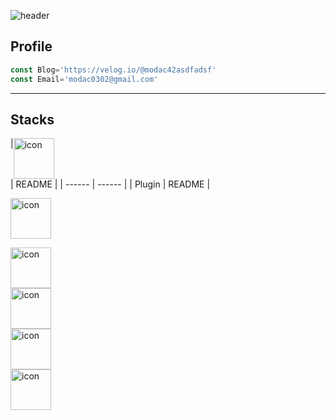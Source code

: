 ![header](https://capsule-render.vercel.app/api?type=waving&color=0:ff5858,100:f09819&height=300&section=header&text=Hi.%20I'm%20Modac&fontSize=90&fontColor=ffffff)

## Profile
```js
const Blog='https://velog.io/@modac42asdfadsf'
const Email='modac0302@gmail.com'
```

---

## Stacks
<div style="display: flex; align-items: flex-start;">
| <img src="https://techstack-generator.vercel.app/js-icon.svg" alt="icon" width="65" height="65" /></div><div style="display: flex; align-items: flex-start;"> | README |
| ------ | ------ |
| Plugin | README |
</div>


<img src="https://techstack-generator.vercel.app/ts-icon.svg" alt="icon" width="65" height="65" /></div><div style="display: flex; align-items: flex-start;"><img src="https://techstack-generator.vercel.app/react-icon.svg" alt="icon" width="65" height="65" /></div><div style="display: flex; align-items: flex-start;"><img src="https://techstack-generator.vercel.app/prettier-icon.svg" alt="icon" width="65" height="65" /></div><div style="display: flex; align-items: flex-start;"><img src="https://techstack-generator.vercel.app/eslint-icon.svg" alt="icon" width="65" height="65" /></div><div style="display: flex; align-items: flex-start;"><img src="https://techstack-generator.vercel.app/github-icon.svg" alt="icon" width="65" height="65" />
